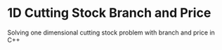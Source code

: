 # 1D Cutting Stock Branch and Price
Solving one dimensional cutting stock problem with branch and price in C++
